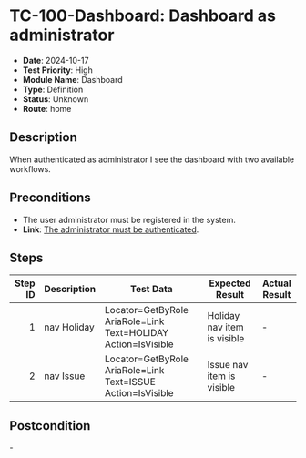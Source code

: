 # TC-100-Dashboard: Dashboard as administrator

- **Date**: 2024-10-17
- **Test Priority**: High
- **Module Name**: Dashboard
- **Type**: Definition
- **Status**: Unknown
- **Route**: home

## Description

When authenticated as administrator I see the dashboard with two available workflows.

## Preconditions

- The user administrator must be registered in the system.
- **Link**: [The administrator must be authenticated](TC-001-Login.md).

## Steps

<!-- STEPS:BEGIN -->
| Step ID | Description            | Test Data                                                      | Expected Result              | Actual Result |
| -------:| ---------------------- | -------------------------------------------------------------- | -----------------------------| ------------- |
| 1       | nav Holiday            | Locator=GetByRole AriaRole=Link Text=HOLIDAY Action=IsVisible  | Holiday nav item is visible  | -             |
| 2       | nav Issue              | Locator=GetByRole AriaRole=Link Text=ISSUE Action=IsVisible    | Issue nav item is visible    | -             |
<!-- STEPS:END -->

## Postcondition

\-
